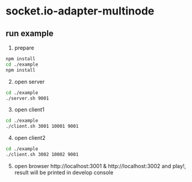 # socket.io-adapter-multinode

## run example

1. prepare
```bash
npm install
cd ./example
npm install
```

2. open server
```bash
cd ./example
./server.sh 9001
```

3. open client1
```bash
cd ./example
./client.sh 3001 10001 9001
```

4. open client2
```bash
cd ./example
./client.sh 3002 10002 9001
```

5. open browser http://localhost:3001 & http://localhost:3002 and play!, result will be printed in develop console
